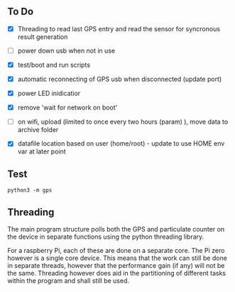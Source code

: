 ## To Do
- [x] Threading to read last GPS entry and read the sensor for syncronous result generation
- [ ] power down usb when not in use
- [x] test/boot and run scripts
- [x] automatic reconnecting of GPS usb when disconnected (update port)
- [x] power LED inidicatior
- [x] remove 'wait for network on boot'
- [ ] on wifi, upload (limited to once every two hours (param) ), move data to archive folder
- [x] datafile location based on user (home/root) - update to use HOME env var at later point




## Test
`python3 -m gps`

## Threading
The main program structure polls both the GPS and particulate counter on the device in separate functions using the python threading library. 

For a raspberry Pi, each of these are done on a separate core. The Pi zero however is a single core device. This means that the work can still be done in separate threads, however that the performance gain (if any) will not be the same. Threading however does aid in the partitioning of different tasks within the program and shall still be used. 


